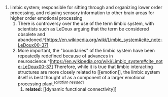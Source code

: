 1. limbic system; responsible for sifting through and organizing lower order processing, and relaying sensory information to other brain areas for higher order emotional processing
	1. There is controversy over the use of the term limbic system, with scientists such as LeDoux arguing that the term be considered obsolete and abandoned.^[https://en.wikipedia.org/wiki/Limbic_system#cite_note-LeDoux00-37]
	2. More important, the "boundaries" of the limbic system have been repeatedly redefined because of advances in neuroscience.^[https://en.wikipedia.org/wiki/Limbic_system#cite_note-LeDoux00-37] Therefore, while it is true that limbic interacting structures are more closely related to [[emotion]], the limbic system itself is best thought of as a component of a larger emotional processing plant.<sup>[*citation needed*]</sup>
		1. **related**: [[dynamic functional connectivity]]